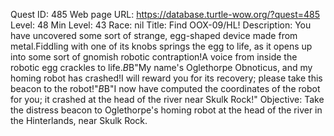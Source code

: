 Quest ID: 485
Web page URL: https://database.turtle-wow.org/?quest=485
Level: 48
Min Level: 43
Race: nil
Title: Find OOX-09/HL!
Description: You have uncovered some sort of strange, egg-shaped device made from metal.Fiddling with one of its knobs springs the egg to life, as it opens up into some sort of gnomish robotic contraption!A voice from inside the robotic egg crackles to life.$B$B"My name's Oglethorpe Obnoticus, and my homing robot has crashed!I will reward you for its recovery; please take this beacon to the robot!"$B$B"I now have computed the coordinates of the robot for you; it crashed at the head of the river near Skulk Rock!"
Objective: Take the distress beacon to Oglethorpe's homing robot at the head of the river in the Hinterlands, near Skulk Rock.
